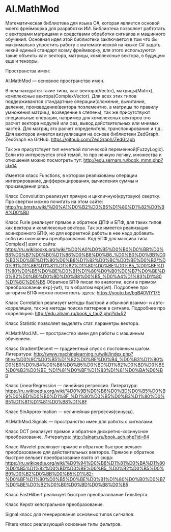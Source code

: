 # AI.MathMod
Математическая библиотека для языка C#, которая является основой моего фреймворка для разработки ИИ. 
Библиотека позволяет рабтотать с векторами матрицами и средствами обработки сигналов и машинного обучения. 
Основная идея этой библиотеки заключается в том что бы максимально упростить работу с математической на языке C# задать некий единый стандарт всему фреймворку, для этого используются такие объекты как: вектора, матрицы, комплексные вектора, в будущем еще и тензоры.




Пространства имен:





AI.MathMod — основное пространство имен.


В нем находятся такие типы, как: вектора(Vector), матрицы(Matrix), комплексные вектора(ComplexVector). Для всех этих типов поддерживаются стандартные операции(сложение, вычитание, деление, произведение(вектора поэлементно, а матрицы по правилу умножения матриц), возведение в степень), так же присутствуют специальные операции, например для комплексных векторов это расчет вектора модулей или фаз, вывод действительных или мнимых частей. Для матриц это расчет определителя, транспонирование и т.д.. Для векторов имеется визуализация на основе библиотеки ZedGraph. ZedGraph на GitHub: https://github.com/ZedGraph/ZedGraph

Так же присутствует тип нечеткой логической переменной(FuzzyLogic). Если кто интересуется этой темой, то про нечкую логику, множества и отношения можно посмотреть тут: http://edu.sernam.ru/book_mmn.php?id=14

Имеется класс Functions, в котором реализованы операции интегрирование, дифференцирования, вычисления суммы и произведения ряда. 

Класс Convolution реализует прямую и цикличную(круговую) свертку. Про свертки можно почитать на этом сайте: http://ru.bmstu.wiki/%D0%A1%D0%B2%D0%B5%D1%80%D1%82%D0%BA%D0%B0

Класс Furie реализует прямое и обратное ДПФ и БПФ, для таких типов как вектора и комплексные вектора. Так же имеется реализация асинхронного БПФ, но для корректной работы в нее надо добавить события окончания преобразования.
Код БПФ для массива типа Complex[] взят с сайта: https://ru.wikibooks.org/wiki/%D0%A0%D0%B5%D0%B0%D0%BB%D0%B8%D0%B7%D0%B0%D1%86%D0%B8%D0%B8_%D0%B0%D0%BB%D0%B3%D0%BE%D1%80%D0%B8%D1%82%D0%BC%D0%BE%D0%B2/%D0%91%D1%8B%D1%81%D1%82%D1%80%D0%BE%D0%B5_%D0%BF%D1%80%D0%B5%D0%BE%D0%B1%D1%80%D0%B0%D0%B7%D0%BE%D0%B2%D0%B0%D0%BD%D0%B8%D0%B5_%D0%A4%D1%83%D1%80%D1%8C%D0%B5
Обратное БПФ писал по аналогии, если в прямом преобразовании exp(-jwt), то в обратом exp(jwt). Подробнее про алгоритм БПФ можно посмотреть здесь: https://youtu.be/bqB40VIY17E

Класс Correlation реализует методы быстрой и обычной взаимо- и авто- корреляции, так же методы поиска паттернов в сигнале. Подробнее про корреляцию: http://edu.alnam.ru/book_v_tau2.php?id=52

Класс Statistic позволяет выделять стат. параметры вектора.










AI.MathMod.ML — пространство имен для работы с машинным обучением.


Класс GradientDecent — градиентный спуск с постоянным шагом. Литература: http://www.machinelearning.ru/wiki/index.php?title=%D0%9C%D0%B5%D1%82%D0%BE%D0%B4_%D0%B3%D1%80%D0%B0%D0%B4%D0%B8%D0%B5%D0%BD%D1%82%D0%BD%D0%BE%D0%B3%D0%BE_%D1%81%D0%BF%D1%83%D1%81%D0%BA%D0%B0

Класс LinearRegression — линейная регрессия. Литература: https://ru.wikipedia.org/wiki/%D0%9B%D0%B8%D0%BD%D0%B5%D0%B9%D0%BD%D0%B0%D1%8F_%D1%80%D0%B5%D0%B3%D1%80%D0%B5%D1%81%D1%81%D0%B8%D1%8F

Класс SinApproximation — нелинейная регрессия(синусы).








AI.MathMod.Signals — пространство имен для работы с сигналами.


Класс DCT реализует прямое и обратное дискретно-косинусное преобразование. Литература: http://alnam.ru/book_ach.php?id=64

Класс Wavelet реализует прямое и обратное быстрое вельвет преобразование для действительных векторов.
Прямое и обратное быстрое вельвет преобразование взято от сюда: https://ru.wikipedia.org/wiki/%D0%94%D0%B8%D1%81%D0%BA%D1%80%D0%B5%D1%82%D0%BD%D0%BE%D0%B5_%D0%B2%D0%B5%D0%B9%D0%B2%D0%BB%D0%B5%D1%82-%D0%BF%D1%80%D0%B5%D0%BE%D0%B1%D1%80%D0%B0%D0%B7%D0%BE%D0%B2%D0%B0%D0%BD%D0%B8%D0%B5

Класс FastHilbert реализует быстрое преобразование Гильберта.

Класс Kepstr кепстральное преобразование.

Signal класс для генерирования основных типов сигналов.

Filters класс реализующий основные типы фильтров.
